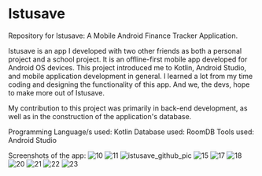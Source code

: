 # Istusave
Repository for Istusave: A Mobile Android Finance Tracker Application.

Istusave is an app I developed with two other friends as both a personal project and a school project. It is an offline-first mobile app developed for Android OS devices. This project
introduced me to Kotlin, Android Studio, and mobile application development in general. I learned a lot from my time coding and designing the functionality of this app. And we, the devs,
hope to make more out of Istusave.

My contribution to this project was primarily in back-end development, as well as in the construction of the application's database.

Programming Language/s used: Kotlin
Database used: RoomDB
Tools used: Android Studio

Screenshots of the app:
![10](https://github.com/user-attachments/assets/becd4546-0ad4-48e2-bef6-498136fde9c0)
![11](https://github.com/user-attachments/assets/98cc31e3-2ef0-4d4b-999e-7780f1b60d98)
![istusave_github_pic](https://github.com/user-attachments/assets/3bf50eaf-36e8-4435-be57-ed47c7a8b2a3)
![15](https://github.com/user-attachments/assets/789aa190-283e-4077-a9fd-545caa5be5e3)
![17](https://github.com/user-attachments/assets/7e44a6db-9e63-4b7a-99f0-fe815fac474a)
![18](https://github.com/user-attachments/assets/eb1c2845-3d5a-4c38-9bb6-7cb295538043)
![20](https://github.com/user-attachments/assets/a9fdcfb6-ad2e-43bf-8e68-b8c05c1f4807)
![21](https://github.com/user-attachments/assets/8860c42f-1667-4a7b-a49a-0a9dd88f6f5d)
![22](https://github.com/user-attachments/assets/8454db6c-8baa-4f05-a2a5-8cca16a0cdcc)
![23](https://github.com/user-attachments/assets/2bc65f6c-2379-4e1d-899b-3877ca2529b0)



